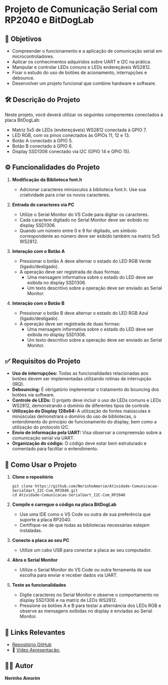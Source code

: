 
# Projeto de Comunicação Serial com RP2040 e BitDogLab

## 🎯 Objetivos

- Compreender o funcionamento e a aplicação de comunicação serial em microcontroladores.
- Aplicar os conhecimentos adquiridos sobre UART e I2C na prática.
- Manipular e controlar LEDs comuns e LEDs endereçáveis WS2812.
- Fixar o estudo do uso de botões de acionamento, interrupções e debounce.
- Desenvolver um projeto funcional que combine hardware e software.

## 🛠️ Descrição do Projeto

Neste projeto, você deverá utilizar os seguintes componentes conectados à placa BitDogLab:

- Matriz 5x5 de LEDs (endereçáveis) WS2812 conectada à GPIO 7.
- LED RGB, com os pinos conectados às GPIOs 11, 12 e 13.
- Botão A conectado à GPIO 5.
- Botão B conectado à GPIO 6.
- Display SSD1306 conectado via I2C (GPIO 14 e GPIO 15).

## ⚙️ Funcionalidades do Projeto

1. **Modificação da Biblioteca font.h**
   - Adicionar caracteres minúsculos à biblioteca font.h. Use sua criatividade para criar os novos caracteres.

2. **Entrada de caracteres via PC**
   - Utilize o Serial Monitor do VS Code para digitar os caracteres.
   - Cada caractere digitado no Serial Monitor deve ser exibido no display SSD1306.
   - Quando um número entre 0 e 9 for digitado, um símbolo correspondente ao número deve ser exibido também na matriz 5x5 WS2812.

3. **Interação com o Botão A**
   - Pressionar o botão A deve alternar o estado do LED RGB Verde (ligado/desligado).
   - A operação deve ser registrada de duas formas:
     - Uma mensagem informativa sobre o estado do LED deve ser exibida no display SSD1306.
     - Um texto descritivo sobre a operação deve ser enviado ao Serial Monitor.

4. **Interação com o Botão B**
   - Pressionar o botão B deve alternar o estado do LED RGB Azul (ligado/desligado).
   - A operação deve ser registrada de duas formas:
     - Uma mensagem informativa sobre o estado do LED deve ser exibida no display SSD1306.
     - Um texto descritivo sobre a operação deve ser enviado ao Serial Monitor.

## ✅ Requisitos do Projeto

- **Uso de interrupções:** Todas as funcionalidades relacionadas aos botões devem ser implementadas utilizando rotinas de interrupção (IRQ).
- **Debouncing:** É obrigatório implementar o tratamento do bouncing dos botões via software.
- **Controle de LEDs:** O projeto deve incluir o uso de LEDs comuns e LEDs WS2812, demonstrando o domínio de diferentes tipos de controle.
- **Utilização do Display 128x64:** A utilização de fontes maiúsculas e minúsculas demonstrará o domínio do uso de bibliotecas, o entendimento do princípio de funcionamento do display, bem como a utilização do protocolo I2C.
- **Envio de informação pela UART:** Visa observar a compreensão sobre a comunicação serial via UART.
- **Organização do código:** O código deve estar bem estruturado e comentado para facilitar o entendimento.

## 🚀 Como Usar o Projeto

1. **Clone o repositório**
   ```
   git clone https://github.com/NerinhoAmorim/Atividade-Comunicacao-SerialUart_I2C-Com_RP2040.git
   cd Atividade-Comunicacao-SerialUart_I2C-Com_RP2040
   ```

2. **Compile e carregue o código na placa BitDogLab**
   - Use uma IDE como o VS Code ou outra de sua preferência que suporte a placa RP2040.
   - Certifique-se de que todas as bibliotecas necessárias estejam instaladas.

3. **Conecte a placa ao seu PC**
   - Utilize um cabo USB para conectar a placa ao seu computador.

4. **Abra o Serial Monitor**
   - Utilize o Serial Monitor do VS Code ou outra ferramenta de sua escolha para enviar e receber dados via UART.

5. **Teste as funcionalidades**
   - Digite caracteres no Serial Monitor e observe o comportamento no display SSD1306 e na matriz de LEDs WS2812.
   - Pressione os botões A e B para testar a alternância dos LEDs RGB e observe as mensagens exibidas no display e enviadas ao Serial Monitor.



## 🔗 Links Relevantes
- [Repositório GitHub](https://github.com/NerinhoAmorim/Atividade-Comunicacao-SerialUart_I2C-Com_RP2040.git)
- 🔗 [Vídeo Apresentação:](https://vimeo.com/1054789934?share=copy)

## 👨‍💻 Autor
**Nerinho Amorim**
